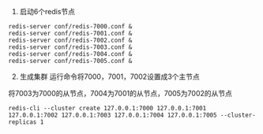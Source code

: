 1. 启动6个redis节点
```
redis-server conf/redis-7000.conf &
redis-server conf/redis-7001.conf &
redis-server conf/redis-7002.conf &
redis-server conf/redis-7003.conf &
redis-server conf/redis-7004.conf &
redis-server conf/redis-7005.conf &
```
2. 生成集群
运行命令将7000，7001，7002设置成3个主节点

将7003为7000的从节点，7004为7001的从节点，7005为7002的从节点
```
redis-cli --cluster create 127.0.0.1:7000 127.0.0.1:7001 127.0.0.1:7002 127.0.0.1:7003 127.0.0.1:7004 127.0.0.1:7005 --cluster-replicas 1
```
